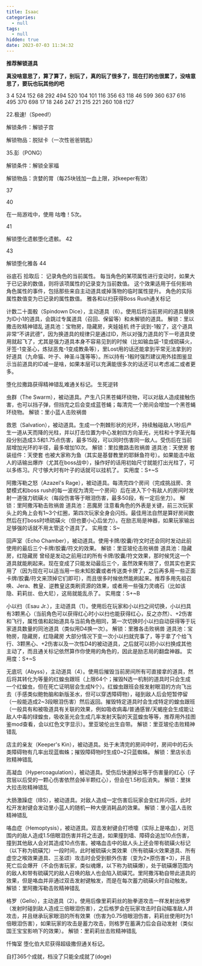 ```yaml
---
title: Isaac
categories:
  - null
tags:
  - null
hidden: true
date: 2023-07-03 11:34:32
---
```



**推荐解锁道具**

**真没啥意思了，算了算了，别玩了，真的玩了很多了，现在打的也很累了，没啥意思了，要玩也玩其他的吧**

<!--more-->

3
4
524
152
68
292
494
520
104
101
116
356
63
118
46
599
360
637
616
495
370
698
17
18
246
247
21
215
221
260
108
t127


22.极速!（Speed!）

解锁条件：解锁子宫

解锁物品：脱狱卡（一次性爸爸钥匙）

 

35.彭（PONG）

解锁条件：解锁全家福

解锁物品：贪婪的胃（每25块钱加一血上限，对keeper有效）


37

40

在一局游戏中，使用 咕噜！5次。

41

解锁堕化遗骸堕化遗骸。
42

43

解锁堕化雅各
44


谷底石 
拾取后：
记录角色的当前属性。
每当角色的某项属性进行变动时，如果大于已记录的数值，则将该项属性的记录变为当前数值。
这个效果适用于任何影响角色属性的事件，包括那些来自主动道具或掉落物的临时属性提升。
角色的实际属性数值变为已记录的属性数值。
雅各和以扫获得Boss Rush通关标记




计数二十面骰（Spindown Dice），主动道具（6）。使用后将当前房间的道具替换为ID小1的道具，会跳过专属道具（召回、保留等）和未解锁的道具。
解锁：里以撒击败精神错乱
道具池：宝物房，隐藏房，夹娃娃机
终于说到-1骰了，这个道具非常“不讲武德”，因为换道具的规律只是通过ID，所以对强力道具的下一号道具使用就起飞了，尤其是强力道具本身不容易见到的时候（比如输血袋-1变成硫磺火，牙签-1变圣心，炼狱恶鬼-1变成教条等），里Lost用的话还能拿到平常无法拿到的好道具（九命猫、叶子、神圣斗篷等等）。所以持有-1骰时强烈建议用外挂图鉴显示当前道具的ID减一是啥，如果本层可以充满能很多次的话还可以考虑减二或者更多。
 

堕化拉撒路获得精神错乱难通关标记。
生死逆转



虫群（The Swarm），被动道具。产生八只黑苍蝇环绕物，可以对敌人造成接触伤害，也可以挡子弹，但挡完之后会变成蓝苍蝇；每清完一个房间会增加一个黑苍蝇环绕物。
解锁：里小蓝人击败祸兽



救恩（Salvation），被动道具。生成一个荆棘形状的光环，持续触碰敌人1秒后产生一道从天而降的光柱，并以打击位置为中心发射四方向圣光，光柱和十字圣光每段分别造成3.5和1.75点伤害，最多15段，可以同时伤害同一敌人。受伤后在当前层增加光环的半径，最多增加10次。
解锁：里拉撒路击败祸兽
道具池：天使房
套装组件：天使套
也被大家称为鱼（其实是基督教里的耶稣鱼符号）。如果能击中敌人的话输出爆炸（尤其在boss战中），操作好的话用初始尺寸就能打出光柱了，可以多练习。尺寸够大时有叶子的话就可以挂机了。
实用度：S+~S

 

阿撒泻勒之怒（Azazel's Rage），被动道具。每清完四个房间（完成挑战房、贪婪模式和boss rush的每一波视为清完一个房间）后在进入下个有敌人的房间时发射一道强力硫磺火（每段伤害等于眼泪伤害，最多50段，有一定后坐力）。
解锁：里阿撒泻勒击败祸兽
道具池：恶魔房
注意看角色的外表是关键，前三次玩家头上的角上会有1~3个红圈，第四次玩家全身会闪烁。最佳用法自然是算好房间数然后在打boss时喷硫磺火（但也要小心后坐力）。在励志局是神器，如果玩家输出足够强的话就不用太管这个道具了。
实用度：S~




回声室（Echo Chamber），被动道具。使用卡牌/胶囊/符文时还会同时发动此前使用的最后三个卡牌/胶囊/符文的效果。
解锁：里亚玻伦击败祸兽
道具池：隐藏房，红隐藏房
曾经是发动之前用过的所有卡牌/胶囊/符文效果，那时候凭这一个道具就能刷起来。现在变成了只能发动最后三个，虽然效果有限了，但其实也更实用了（因为现在可以适当用一些未知胶囊或者传送类卡牌了，之后再多用一些正面卡牌/胶囊/符文来顶掉它们即可），而且很多时候依然能刷起来。推荐多用先祖召唤、Jera、教皇、逆教皇这类刷资源的效果，或者用一些强力灵魂石（比如该隐、莉莉丝、伯大尼），这局就能乱杀了。
实用度：S+~B


小以扫（Esau Jr.），主动道具（1）。使用后在玩家和小以扫之间切换，小以扫具有3颗黑心（当前角色可以获得红心时小以扫也能获得红心，反之亦然）、+2伤害和飞行，属性值和起始道具与当前角色相同，第一次切换时小以扫自动获得等于玩家道具数量的同池道具（类似用D4换一次）。
解锁：里雅各击败祸兽
道具池：宝物房，隐藏房，红隐藏房
大部分情况下变一次小以扫就完事了，等于拿了个给飞行、3颗黑心、+2伤害以及一次性D4的被动道具，之后就可以把小以扫换成其他主动了，而且通关标记依然算作你使用的角色的，因此是励志局的翻盘神器。
实用度：S+~S



无底坑（Abyss），主动道具（4）。使用后摧毁当前房间所有可直接拿的道具，然后将其转化为等量的红蝗虫跟班（上限64个；摧毁N选一机制的道具时只会生成一个红蝗虫，但在死亡证明层会生成N个）。红蝗虫跟班会按发射眼泪的方向飞出去（手感类似鲍勃脑和新版圣水，但可以穿透障碍物），碰到敌人后会短暂停留（一般能造成2~3段眼泪伤害）然后返回。摧毁特定道具时会生成特定的蝗虫跟班（一般具有和被吸道具有关联的效果，例如吸收病毒/普通感冒/天蝎座会生成能让敌人中毒的绿蝗虫，吸收圣光会生成几率发射天裂的天蓝蝗虫等等，推荐用外挂图鉴mod查看，会以红色文字显示）。里亚玻伦出生自带。
解锁：里亚玻伦击败精神错乱







店主的亲友（Keeper's Kin），被动道具。处于未清完的房间中时，房间中的石头类障碍物有几率出现蓝蜘蛛；摧毁障碍物时生成0~2只蓝蜘蛛。
解锁：里店长击败精神错乱




高凝血（Hypercoagulation），被动道具。受伤后快速掉出等于伤害量的红心（子宫层以后受的一颗心伤害依然会掉半颗红心），但会在1.5秒后消失。
解锁：里抹大拉击败精神错乱



大肠激躁症（IBS），被动道具。对敌人造成一定伤害后玩家会变红并闪烁，此时松开发射键会发动里小蓝人的随机一种大便消耗品的效果。
解锁：里小蓝人击败精神错乱



咯血症（Hemoptysis），被动道具。双击发射键会打喷嚏（实际上是咯血），对范围内的敌人造成1.5倍眼泪伤害并将之击退，如果撞到墙、障碍会追加10点伤害，撞到其他敌人会对其造成10点伤害。被咯血击中的敌人头上还会带有硫磺火标记（以下称为硫磺咒）一段时间，此时被硫磺火类效果（所有硫磺火效果道具、所有虚空之喉效果道具、三圣颂）攻击时会受到额外伤害（变为2×原伤害+3），并且死亡后会爆开（不会伤害玩家，类似魂爆，以下称为硫磺爆），处于硫磺爆范围内的敌人和带有硫磺咒的敌人召唤的敌人也会陷入硫磺咒。里阿撒泻勒自带此道具的效果，但是咯血并非通过双击发射键触发，而是在每次蓄力硫磺火时自动触发。
解锁：里阿撒泻勒击败精神错乱




格罗（Gello），主动道具（2）。使用后像里莉莉丝的胎拳道攻击一样发射出格罗（发射时碰到敌人造成三倍眼泪伤害），之后格罗会在玩家攻击时自动瞄准敌人并攻击，并且继承玩家眼泪的所有效果（伤害为0.75倍眼泪伤害，莉莉丝使用时为1倍眼泪伤害），如果玩家的攻击是蓄力攻击，则格罗在蓄满力后会自动发射（类似国王宝宝影响下的效果）。
解锁：里莉莉丝击败精神错乱



忏悔室
堕化伯大尼获得超级撒但通关标记。



自打365个成就，档没了只能全成就了(doge)
